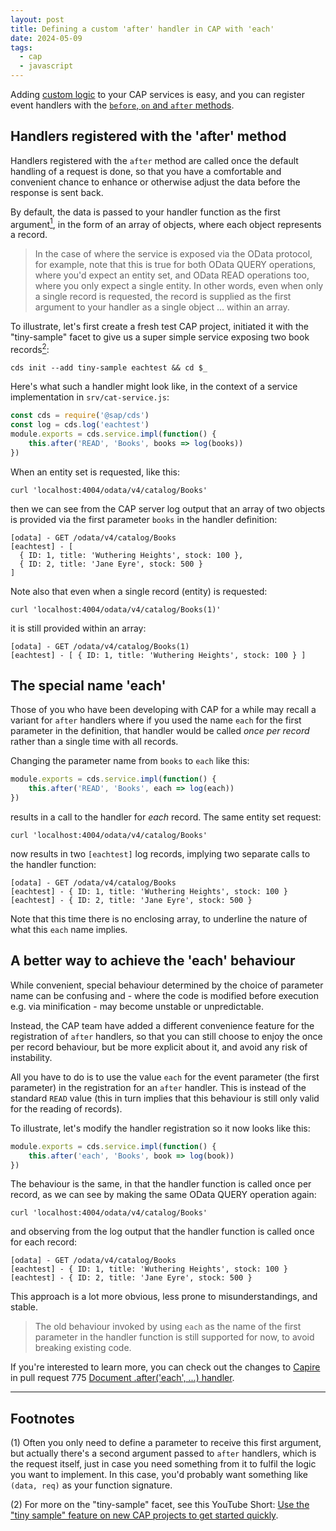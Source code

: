 ```yaml
---
layout: post
title: Defining a custom 'after' handler in CAP with 'each'
date: 2024-05-09
tags:
  - cap
  - javascript
---
```

Adding [custom logic](https://cap.cloud.sap/docs/get-started/in-a-nutshell#adding-custom-logic) to your CAP services is easy, and you can register event handlers with the [`before`, `on` and `after` methods](https://cap.cloud.sap/docs/node.js/core-services#srv-on-before-after).

## Handlers registered with the 'after' method

Handlers registered with the `after` method are called once the default handling of a request is done, so that you have a comfortable and convenient chance to enhance or otherwise adjust the data before the response is sent back.

By default, the data is passed to your handler function as the first argument[<sup>1</sup>](#footnotes), in the form of an array of objects, where each object represents a record.

> In the case of where the service is exposed via the OData protocol, for example, note that this is true for both OData QUERY operations, where you'd expect an entity set, and OData READ operations too, where you only expect a single entity. In other words, even when only a single record is requested, the record is supplied as the first argument to your handler as a single object ... within an array.

To illustrate, let's first create a fresh test CAP project, initiated it with the "tiny-sample" facet to give us a super simple service exposing two book records[<sup>2</sup>](#footnotes):

```shell
cds init --add tiny-sample eachtest && cd $_
```

Here's what such a handler might look like, in the context of a service implementation in `srv/cat-service.js`:

```javascript
const cds = require('@sap/cds')
const log = cds.log('eachtest')
module.exports = cds.service.impl(function() {
    this.after('READ', 'Books', books => log(books))
})
```

When an entity set is requested, like this:

```shell
curl 'localhost:4004/odata/v4/catalog/Books'
```

then we can see from the CAP server log output that an array of two objects is provided via the first parameter `books` in the handler definition:

```log
[odata] - GET /odata/v4/catalog/Books
[eachtest] - [
  { ID: 1, title: 'Wuthering Heights', stock: 100 },
  { ID: 2, title: 'Jane Eyre', stock: 500 }
]
```

Note also that even when a single record (entity) is requested:

```shell
curl 'localhost:4004/odata/v4/catalog/Books(1)'
```

it is still provided within an array:

```log
[odata] - GET /odata/v4/catalog/Books(1)
[eachtest] - [ { ID: 1, title: 'Wuthering Heights', stock: 100 } ]
```

## The special name 'each' 

Those of you who have been developing with CAP for a while may recall a variant for `after` handlers where if you used the name `each` for the first parameter in the definition, that handler would be called _once per record_ rather than a single time with all records.

Changing the parameter name from `books` to `each` like this:

```javascript
module.exports = cds.service.impl(function() {
    this.after('READ', 'Books', each => log(each))
})
```

results in a call to the handler for _each_ record. The same entity set request:

```shell
curl 'localhost:4004/odata/v4/catalog/Books'
```

now results in two `[eachtest]` log records, implying two separate calls to the handler function:

```log
[odata] - GET /odata/v4/catalog/Books
[eachtest] - { ID: 1, title: 'Wuthering Heights', stock: 100 }
[eachtest] - { ID: 2, title: 'Jane Eyre', stock: 500 }
```

Note that this time there is no enclosing array, to underline the nature of what this `each` name implies.

## A better way to achieve the 'each' behaviour

While convenient, special behaviour determined by the choice of parameter name can be confusing and - where the code is modified before execution e.g. via minification - may become unstable or unpredictable.

Instead, the CAP team have added a different convenience feature for the registration of `after` handlers, so that you can still choose to enjoy the once per record behaviour, but be more explicit about it, and avoid any risk of instability.

All you have to do is to use the value `each` for the event parameter (the first parameter) in the registration for an `after` handler. This is instead of the standard `READ` value (this in turn implies that this behaviour is still only valid for the reading of records).

To illustrate, let's modify the handler registration so it now looks like this:

```javascript
module.exports = cds.service.impl(function() {
    this.after('each', 'Books', book => log(book))
})
```

The behaviour is the same, in that the handler function is called once per record, as we can see by making the same OData QUERY operation again:

```shell
curl 'localhost:4004/odata/v4/catalog/Books'
```

and observing from the log output that the handler function is called once for each record:

```log
[odata] - GET /odata/v4/catalog/Books
[eachtest] - { ID: 1, title: 'Wuthering Heights', stock: 100 }
[eachtest] - { ID: 2, title: 'Jane Eyre', stock: 500 }
```

This approach is a lot more obvious, less prone to misunderstandings, and stable.

> The old behaviour invoked by using `each` as the name of the first parameter in the handler function is still supported for now, to avoid breaking existing code.

If you're interested to learn more, you can check out the changes to [Capire](https://cap.cloud.sap/docs/) in pull request 775 [Document .after('each', ...) handler](https://github.com/cap-js/docs/pull/775).

---
<a name="footnotes"></a>
## Footnotes

(1) Often you only need to define a parameter to receive this first argument, but actually there's a second argument passed to `after` handlers, which is the request itself, just in case you need something from it to fulfil the logic you want to implement. In this case, you'd probably want something like `(data, req)` as your function signature.

(2) For more on the "tiny-sample" facet, see this YouTube Short: [Use the "tiny sample" feature on new CAP projects to get started quickly](https://www.youtube.com/shorts/yrzcoU6Ge3k).

